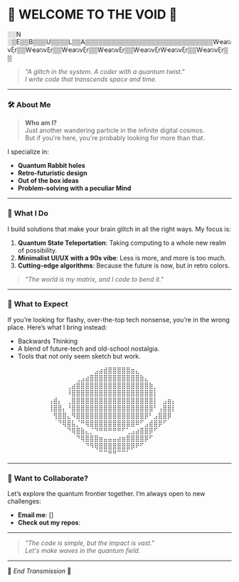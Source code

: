 # 👾 WELCOME TO THE VOID 👾
░░N ░▒E▒▒B▒▒▒U▒▒▒▒L▒▒A▒▒▒▒▒▒▒▒▒▒▒▒▒▒▒▒▒▒▒▒▒▒▒▒▒▒▒▒▒Wҽa⍉vξr▒▒Wҽa⍉vξr▒▒Wҽa⍉vξr▒▒Wҽa⍉vξr▒▒Wҽa⍉vξrWҽa⍉vξr▒▒Wҽa⍉vξr▒▒

> _"A glitch in the system. A coder with a quantum twist."_  
> _I write code that transcends space and time._

---

### 🛠 **About Me**

> **Who am I?**  
> Just another wandering particle in the infinite digital cosmos.  
> But if you're here, you're probably looking for more than that.  

I specialize in:
- **Quantum Rabbit holes**
- **Retro-futuristic design**
- **Out of the box ideas**
- **Problem-solving with a peculiar Mind**

---

### 🧠 **What I Do**

I build solutions that make your brain glitch in all the right ways. My focus is:
1. **Quantum State Teleportation**: Taking computing to a whole new realm of possibility.
2. **Minimalist UI/UX with a 90s vibe**: Less is more, and more is too much.  
3. **Cutting-edge algorithms**: Because the future is now, but in retro colors.

> _"The world is my matrix, and I code to bend it."_

---

### 🔮 **What to Expect**

If you’re looking for flashy, over-the-top tech nonsense, you’re in the wrong place. Here’s what I bring instead:
- Backwards Thinking
- A blend of future-tech and old-school nostalgia.
- Tools that not only seem sketch but work.


⠀⠀⠀⠀⠀⠀⠀⠀⠀⠀⠀⠀⠀⠀⠀⠀⠀⠀⠀⣠⣴⣾⣿⣿⣿⣿⣿⣶⣄⠀⠀⠀⠀⠀⠀⠀⠀⠀⠀⠀⠀⠀
⠀⠀⠀⠀⠀⠀⠀⠀⠀⠀⠀⠀⠀⠀⠀⢀⣠⣴⣿⣿⣿⣿⣿⣿⣿⣿⣿⣿⣿⣷⣄⠀⠀⠀⠀⠀⠀⠀⠀⠀⠀⠀
⠀⠀⠀⠀⠀⠀⠀⠀⠀⠀⠀⠀⠀⢀⣴⣿⣿⣿⣿⣿⣿⣿⣿⣿⣿⣿⣿⣿⣿⣿⣿⣷⡀⠀⠀⠀⠀⠀⠀⠀⠀⠀
⠀⠀⠀⠀⠀⠀⠀⠀⠀⠀⠀⠀⠀⠸⣿⣿⣿⣿⣿⣿⣿⣿⣿⣿⣿⣿⣿⣿⣿⣿⣿⣿⡇⠀⠀⠀⠀⠀⠀⠀⠀⠀
⠀⠀⠀⠀⠀⠀⠀⠀⠀⢠⣾⡄⠀⢀⣿⣿⣿⣿⣿⣿⣿⣿⣿⣿⣿⣿⣿⣿⣿⣿⣿⣿⡇⠀⣠⣶⡄⠀⠀⠀⠀⠀
⠀⠀⠀⠀⠀⠀⠀⠀⠀⢸⣿⣿⡄⠘⣿⣿⣿⣿⣿⣿⣿⣿⣿⣿⣿⣿⣿⣿⣿⣿⣿⣿⠃⢠⣿⣿⡇⠀⠀⠀⠀⠀
⠀⠀⠀⠀⠀⠀⠀⠀⠀⠀⢻⣿⣿⣄⠻⣿⣿⣿⣿⣿⣿⣿⣿⣿⣿⣿⣿⣿⣿⣿⡿⠃⣠⣿⣿⡿⠀⠀⠀⠀⠀⠀
⠀⠀⠀⠀⠀⠀⠀⠀⠀⠀⠀⠙⢿⣿⣧⡈⠛⢿⣿⣿⣿⣿⣿⣿⣿⣿⣿⣿⠿⠋⣠⣾⣿⡿⠋⠀⠀⠀⠀⠀⠀⠀
⠀⠀⠀⠀⠀⠀⠀⠀⠀⠀⠀⠀⠀⠙⢿⣿⣷⣄⡈⠙⠛⠛⠛⠛⠛⠋⢁⣠⣴⣿⣿⡿⠋⠀⠀⠀⠀⠀⠀⠀⠀⠀
⠀⠀⠀⠀⠀⠀⠀⠀⠀⠀⠀⠀⠀⠀⠀⠙⢿⣿⣿⣿⣶⣤⣤⣤⣴⣶⣿⣿⣿⣿⡿⠋⠀⠀⠀⠀⠀⠀⠀⠀⠀⠀
⠀⠀⠀⠀⠀⠀⠀⠀⠀⠀⠀⠀⠀⠀⠀⠀⠀⠙⠻⢿⣿⣿⣿⣿⣿⣿⣿⡿⠟⠋⠀⠀⠀⠀⠀⠀⠀⠀⠀⠀⠀⠀
⠀⠀⠀⠀⠀⠀⠀⠀⠀⠀⠀⠀⠀⠀⠀⠀⠀⠀⠀⠀⠉⠉⠛⠛⠉⠉⠁⠀⠀⠀⠀⠀⠀⠀⠀⠀⠀⠀⠀⠀⠀⠀

---

### 🚀 **Want to Collaborate?**

Let’s explore the quantum frontier together. I’m always open to new challenges:
- **Email me**: []
- **Check out my repos**: []()

---

> _"The code is simple, but the impact is vast."_  
> _Let's make waves in the quantum field._  

---  
👾 _End Transmission_ 👾
